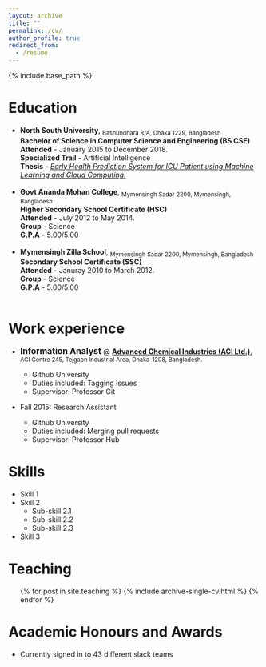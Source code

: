 ```yaml
---
layout: archive
title: ""
permalink: /cv/
author_profile: true
redirect_from:
  - /resume
---
```


{% include base_path %}

Education <i class="fa fa-university" aria-hidden="true"></i>
======
* **North South University**, <sub>Bashundhara R/A, Dhaka 1229, Bangladesh</sub><br/> 
    **Bachelor of Science in Computer Science and Engineering (BS CSE)**<br/>
    **Attended** - January 2015 to December 2018.<br/>
    **Specialized Trail** - Artificial Intelligence<br/>
    **Thesis** - <a href="https://easychair.org/publications/preprint/X3lJ" target="_blank">*Early Health Prediction System for ICU Patient using Machine Learning and Cloud Computing.*</a> <br/>
    <br/>
* **Govt Ananda Mohan College**, <sub>Mymensingh Sadar 2200, Mymensingh, Bangladesh</sub><br/> 
    **Higher Secondary School Certificate (HSC)**<br/>
    **Attended** - July 2012 to May 2014.<br/>
    **Group** - Science <br/>
    **G.P.A** - 5.00/5.00<br/>
    <br/>
* **Mymensingh Zilla School**, <sub>Mymensingh Sadar 2200, Mymensingh, Bangladesh</sub><br/> 
    **Secondary School Certificate (SSC)**<br/>
    **Attended** - Januray 2010 to March 2012.<br/>
    **Group** - Science <br/>
    **G.P.A** - 5.00/5.00<br/>
    <br/>

Work experience <i class="fa fa-user-plus" aria-hidden="true"></i>
======
* <span style="font-size:larger;">**Information Analyst**</span> @ <a href="http://www.aci-bd.com/" target="_blank"> **Advanced Chemical Industries (ACI Ltd.)**</a>, <sub>ACI Centre 245, Tejgaon Industrial Area, Dhaka-1208, Bangladesh.</sub><br/> 
  * Github University
  * Duties included: Tagging issues
  * Supervisor: Professor Git

* Fall 2015: Research Assistant
  * Github University
  * Duties included: Merging pull requests
  * Supervisor: Professor Hub
  
Skills <i class="fa fa-star" aria-hidden="true"></i>
======
* Skill 1
* Skill 2
  * Sub-skill 2.1
  * Sub-skill 2.2
  * Sub-skill 2.3
* Skill 3
  
Teaching <i class="fa fa-users" aria-hidden="true"></i>
======
  <ul>{% for post in site.teaching %}
    {% include archive-single-cv.html %}
  {% endfor %}</ul>
  
Academic Honours and Awards <i class="fa fa-trophy" aria-hidden="true"></i>
======
* Currently signed in to 43 different slack teams
